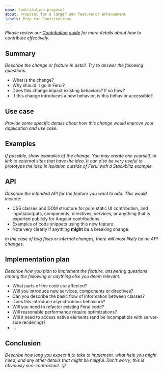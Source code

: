 ```yaml
---
name: Contribution proposal
about: Proposal for a larger new feature or enhancement
labels: Prep for Contributions
---
```


_Please review our [Contribution guide](https://github.com/ilanddev/ferui/blob/master/CONTRIBUTING.md) for more details about how to contribute effectively._

## Summary

_Describe the change or feature in detail. Try to answer the following questions._

* What is the change?
* Why should it go in Ferui?
* Does this change impact existing behaviors? If so how?
* If this change introduces a new behavior, is this behavior accessible?

## Use case

_Provide some specific details about how this change would improve your application and use case._

## Examples

_If possible, show examples of the change. You may create one yourself, or link to external sites that have the idea. It can also be very useful to prototype the idea in isolation outside of Ferui with a Stackblitz example._

## API

_Describe the intended API for the feature you want to add. This would include:_

* CSS classes and DOM structure for pure static UI contribution, and inputs/outputs, components, directives, services, or anything that is exported publicly for Angular contributions.
* Examples of code snippets using this new feature.
* Note very clearly if anything **might** be a breaking change.

_In the case of bug fixes or internal changes, there will most likely be no API changes._

## Implementation plan

_Describe how you plan to implement the feature, answering questions among the following or anything else you deem relevant._

* What parts of the code are affected?
* Will you introduce new services, components or directives?
* Can you describe the basic flow of information between classes?
* Does this introduce asynchronous behaviors?
* Will you need to refactor existing Ferui code?
* Will reasonable performance require optimizations?
* Will it need to access native elements (and be incompatible with server-side rendering)?
* ...

## Conclusion

_Describe how long you expect it to take to implement, what help you might need, and any other details that might be helpful. Don't worry, this is obviously non-contractual. 😛_

